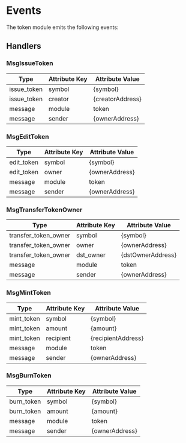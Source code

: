 <!--
order: 3
-->

# Events

The token module emits the following events:

## Handlers

### MsgIssueToken

| Type        | Attribute Key | Attribute Value  |
| ----------- | ------------- | ---------------- |
| issue_token | symbol        | {symbol}         |
| issue_token | creator       | {creatorAddress} |
| message     | module        | token            |
| message     | sender        | {ownerAddress}   |

### MsgEditToken

| Type       | Attribute Key | Attribute Value |
| ---------- | ------------- | --------------- |
| edit_token | symbol        | {symbol}        |
| edit_token | owner         | {ownerAddress}  |
| message    | module        | token           |
| message    | sender        | {ownerAddress}  |

### MsgTransferTokenOwner

| Type                 | Attribute Key | Attribute Value   |
| -------------------- | ------------- | ----------------- |
| transfer_token_owner | symbol        | {symbol}          |
| transfer_token_owner | owner         | {ownerAddress}    |
| transfer_token_owner | dst_owner     | {dstOwnerAddress} |
| message              | module        | token             |
| message              | sender        | {ownerAddress}    |

### MsgMintToken

| Type       | Attribute Key | Attribute Value    |
| ---------- | ------------- | ------------------ |
| mint_token | symbol        | {symbol}           |
| mint_token | amount        | {amount}           |
| mint_token | recipient     | {recipientAddress} |
| message    | module        | token              |
| message    | sender        | {ownerAddress}     |

### MsgBurnToken

| Type       | Attribute Key | Attribute Value |
| ---------- | ------------- | --------------- |
| burn_token | symbol        | {symbol}        |
| burn_token | amount        | {amount}        |
| message    | module        | token           |
| message    | sender        | {ownerAddress}  |
